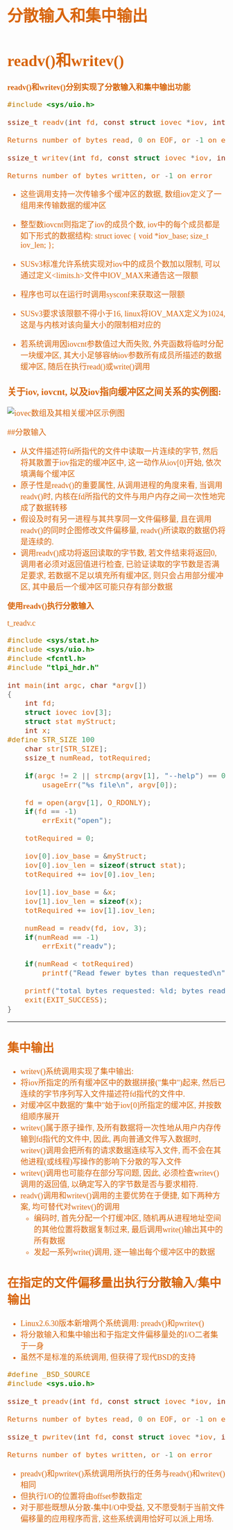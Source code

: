 <font size=4 color=#D8650D face="微软雅黑">

# 分散输入和集中输出
# readv()和writev()

**readv()和writev()分别实现了分散输入和集中输出功能**

```c
#include <sys/uio.h>

ssize_t readv(int fd, const struct iovec *iov, int iovcnt);

Returns number of bytes read, 0 on EOF, or -1 on error

ssize_t writev(int fd, const struct iovec *iov, int iovcnt);

Returns number of bytes written, or -1 on error

```

+ 这些调用支持一次传输多个缓冲区的数据, 数组iov定义了一组用来传输数据的缓冲区
+ 整型数iovcnt则指定了iov的成员个数, iov中的每个成员都是如下形式的数据结构:
		struct iovec {
			void *iov_base;
			size_t iov_len;
		};

+ SUSv3标准允许系统实现对iov中的成员个数加以限制, 可以通过定义<limits.h>文件中IOV_MAX来通告这一限额
+ 程序也可以在运行时调用sysconf来获取这一限额
+ SUSv3要求该限额不得小于16, linux将IOV_MAX定义为1024, 这是与内核对该向量大小的限制相对应的
+ 若系统调用因iovcnt参数值过大而失败, 外壳函数将临时分配一块缓冲区, 其大小足够容纳iov参数所有成员所描述的数据缓冲区, 随后在执行read()或write()调用

### 关于iov, iovcnt, 以及iov指向缓冲区之间关系的实例图:

![iovec数组及其相关缓冲区示例图]("/images/p2.png")


##分散输入

+ 从文件描述符fd所指代的文件中读取一片连续的字节, 然后将其散置于iov指定的缓冲区中, 这一动作从iov[0]开始, 依次填满每个缓冲区
+ 原子性是readv()的重要属性, 从调用进程的角度来看, 当调用readv()时, 内核在fd所指代的文件与用户内存之间一次性地完成了数据转移
+ 假设及时有另一进程与其共享同一文件偏移量, 且在调用readv()的同时企图修改文件偏移量, readv()所读取的数据仍将是连续的.
+ 调用readv()成功将返回读取的字节数, 若文件结束将返回0, 调用者必须对返回值进行检查, 已验证读取的字节数是否满足要求, 若数据不足以填充所有缓冲区, 则只会占用部分缓冲区, 其中最后一个缓冲区可能只存有部分数据

**使用readv()执行分散输入**

t_readv.c
```c
#include <sys/stat.h>
#include <sys/uio.h>
#include <fcntl.h>
#include "tlpi_hdr.h"

int main(int argc, char *argv[])
{
	int fd;
	struct iovec iov[3];
	struct stat myStruct;
	int x;
#define STR_SIZE 100
	char str[STR_SIZE];
	ssize_t numRead, totRequired;

	if(argc != 2 || strcmp(argv[1], "--help") == 0)
		usageErr("%s file\n", argv[0]);

	fd = open(argv[1], O_RDONLY);
	if(fd == -1)
		errExit("open");

	totRequired = 0;

	iov[0].iov_base = &myStruct;
	iov[0].iov_len = sizeof(struct stat);
	totRequired += iov[0].iov_len;

	iov[1].iov_base = &x;
	iov[1].iov_len = sizeof(x);
	totRequired += iov[1].iov_len;

	numRead = readv(fd, iov, 3);
	if(numRead == -1)
		errExit("readv");

	if(numRead < totRequired)
		printf("Read fewer bytes than requested\n");

	printf("total bytes requested: %ld; bytes read : %ld\n", (long)totRequired, (long)numRead);
	exit(EXIT_SUCCESS);
}
```

---

## 集中输出

+ writev()系统调用实现了集中输出:
+ 将iov所指定的所有缓冲区中的数据拼接("集中")起来, 然后已连续的字节序列写入文件描述符fd指代的文件中.
+ 对缓冲区中数据的"集中"始于iov[0]所指定的缓冲区, 并按数组顺序展开
+ writev()属于原子操作, 及所有数据将一次性地从用户内存传输到fd指代的文件中, 因此, 再向普通文件写入数据时, writev()调用会把所有的请求数据连续写入文件, 而不会在其他进程(或线程)写操作的影响下分散的写入文件
+ writev()调用也可能存在部分写问题, 因此, 必须检查writev()调用的返回值, 以确定写入的字节数是否与要求相符.
+ readv()调用和writev()调用的主要优势在于便捷, 如下两种方案, 均可替代对writev()的调用
	+ 编码时, 首先分配一个打缓冲区, 随机再从进程地址空间的其他位置将数据复制过来, 最后调用write()输出其中的所有数据
	+ 发起一系列write()调用, 逐一输出每个缓冲区中的数据

## 在指定的文件偏移量出执行分散输入/集中输出

+ Linux2.6.30版本新增两个系统调用: preadv()和pwritev()
+ 将分散输入和集中输出和于指定文件偏移量处的I/O二者集于一身
+ 虽然不是标准的系统调用, 但获得了现代BSD的支持

```c
#define _BSD_SOURCE
#include <sys.uio.h>

ssize_t preadv(int fd, const struct iovec *iov, int iovcnt, off_t offset);

Returns number of bytes read, 0 on EOF, or -1 on error

ssize_t pwritev(int fd, const struct iovec *iov, int iovcnt, off_t offset);

Returns number of bytes written, or -1 on error

```
+ preadv()和pwritev()系统调用所执行的任务与readv()和writev()相同
+ 但执行I/O的位置将由offset参数指定
+ 对于那些既想从分散-集中I/O中受益, 又不愿受制于当前文件偏移量的应用程序而言, 这些系统调用恰好可以派上用场.
